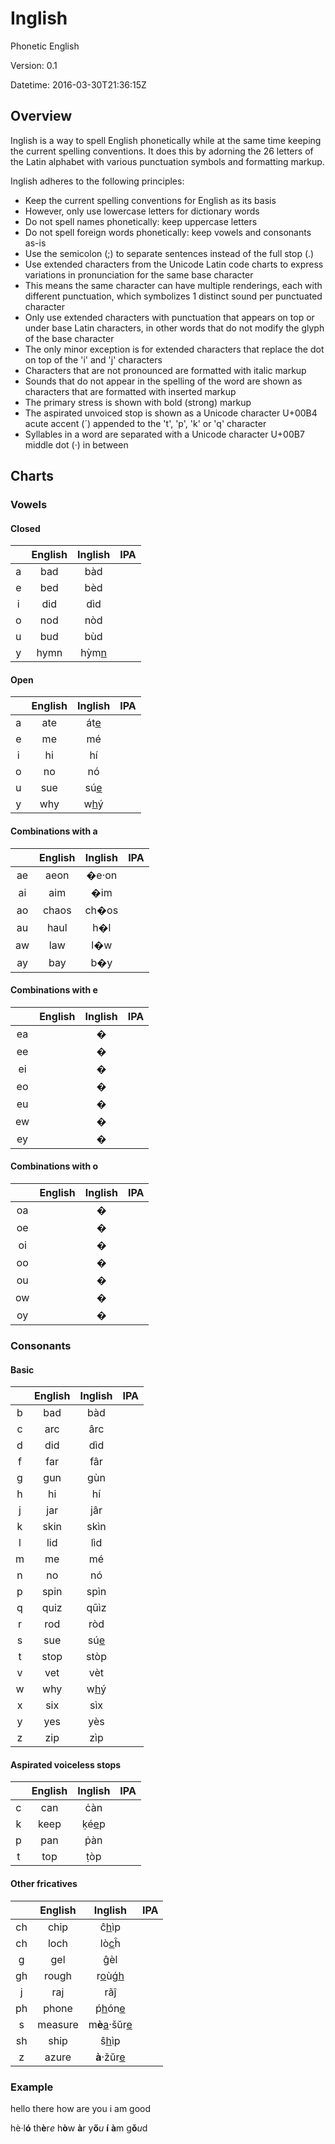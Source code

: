 # Inglish

Phonetic English

Version: 0.1

Datetime: 2016-03-30T21:36:15Z

## Overview

Inglish is a way to spell English phonetically while at the same time keeping the current spelling conventions. It does this by adorning the 26 letters of the Latin alphabet with various punctuation symbols and formatting markup.

Inglish adheres to the following principles:
- Keep the current spelling conventions for English as its basis
- However, only use lowercase letters for dictionary words
- Do not spell names phonetically: keep uppercase letters
- Do not spell foreign words phonetically: keep vowels and consonants as-is
- Use the semicolon (;) to separate sentences instead of the full stop (.)
- Use extended characters from the Unicode Latin code charts to express variations in pronunciation for the same base character
- This means the same character can have multiple renderings, each with different punctuation, which symbolizes 1 distinct sound per punctuated character
- Only use extended characters with punctuation that appears on top or under base Latin characters, in other words that do not modify the glyph of the base character
- The only minor exception is for extended characters that replace the dot on top of the 'i' and 'j' characters
- Characters that are not pronounced are formatted with italic markup
- Sounds that do not appear in the spelling of the word are shown as characters that are formatted with inserted markup
- The primary stress is shown with bold (strong) markup
- The aspirated unvoiced stop is shown as a Unicode character U+00B4 acute accent (&#x00B4;) appended to the 't', 'p', 'k' or 'q' character
- Syllables in a word are separated with a Unicode character U+00B7 middle dot (&#x00B7;) in between

## Charts

### Vowels

#### Closed
||English|Inglish|IPA|
|:-:|:-----:|:-----:|:-:|
|a|bad|b&#x00E0;d||
|e|bed|b&#x00E8;d||
|i|did|d&#x00EC;d||
|o|nod|n&#x00F2;d||
|u|bud|b&#x00F9;d||
|y|hymn|h&#x1EF3;m<ins>n</ins>||

#### Open
||English|Inglish|IPA|
|:-:|:-----:|:-----:|:-:|
|a|ate|&#x00E1;t<ins>e</ins>||
|e|me|m&#x00E9;||
|i|hi|h&#x00ED;||
|o|no|n&#x00F3;||
|u|sue|s&#x00FA;<ins>e</ins>||
|y|why|w<ins>h</ins>&#x00FD;||

#### Combinations with a
||English|Inglish|IPA|
|:-:|:-----:|:-----:|:-:|
|ae|aeon|&#x00;e&#x00B7;on||
|ai|aim|&#x00;im||
|ao|chaos|ch&#x00;os||
|au|haul|h&#x00;l||
|aw|law|l&#x00;w||
|ay|bay|b&#x00;y||

#### Combinations with e
||English|Inglish|IPA|
|:-:|:-----:|:-----:|:-:|
|ea||&#x00;||
|ee||&#x00;||
|ei||&#x00;||
|eo||&#x00;||
|eu||&#x00;||
|ew||&#x00;||
|ey||&#x00;||

#### Combinations with o
||English|Inglish|IPA|
|:-:|:-----:|:-----:|:-:|
|oa||&#x00;||
|oe||&#x00;||
|oi||&#x00;||
|oo||&#x00;||
|ou||&#x00;||
|ow||&#x00;||
|oy||&#x00;||

### Consonants

#### Basic
||English|Inglish|IPA|
|:-:|:-----:|:-----:|:-:|
|b|bad|b&#x00E0;d||
|c|arc|&#x00E2;rc||
|d|did|d&#x00EC;d||
|f|far|f&#x00E2;r||
|g|gun|g&#x00F9;n||
|h|hi|h&#x00ED;||
|j|jar|j&#x00E2;r||
|k|skin|sk&#x00EC;n||
|l|lid|l&#x00EC;d||
|m|me|m&#x00E9;||
|n|no|n&#x00F3;||
|p|spin|sp&#x00EC;n||
|q|quiz|q&#x016B;&#x00EC;z||
|r|rod|r&#x00F2;d||
|s|sue|s&#x00FA;<ins>e</ins>||
|t|stop|st&#x00F2;p||
|v|vet|v&#x00E8;t||
|w|why|w<ins>h</ins>&#x00FD;||
|x|six|s&#x00EC;x||
|y|yes|y&#x00E8;s||
|z|zip|z&#x00EC;p||

#### Aspirated voiceless stops
||English|Inglish|IPA|
|:-:|:-----:|:-----:|:-:|
|c|can|&#x010B;&#x00E0;n||
|k|keep|&#x1E33;&#x00E9;<ins>e</ins>p||
|p|pan|&#x1E57;&#x00E0;n||
|t|top|&#x1E6D;&#x00F2;p||

#### Other fricatives
||English|Inglish|IPA|
|:-:|:-----:|:-----:|:-:|
|ch|chip|&#x0109;<ins>h</ins>&#x00EC;p||
|ch|loch|l&#x00F2;<ins>c</ins>&#x0125;||
|g|gel|&#x011D;&#x00E8;l||
|gh|rough|r<ins>o</ins>&#x00F9;&#x01F5;<ins>h</ins>||
|j|raj|r&#x00E3;&#x0135;||
|ph|phone|&#x1E55;<ins>h</ins>&#x00F3;n<ins>e</ins>||
|s|measure|m<b>&#x00E8;</b><ins>a</ins>&#x00B7;&#x0161;&#x016D;r<ins>e</ins>||
|sh|ship|&#x015D;<ins>h</ins>&#x00EC;p||
|z|azure|<b>&#x00E0;</b>&#x00B7;&#x017E;&#x016D;r<ins>e</ins>||

### Example

hello there
how are you
i am good

hè·l<b>ó</b> th<b>è</b>r<i>e</i>
h<b>ò</b>w <b>à</b>r y<b>ő</b><i>u</i>
<b>í</b> <b>à</b>m g<b>ǒ</b><i>u</i>d
